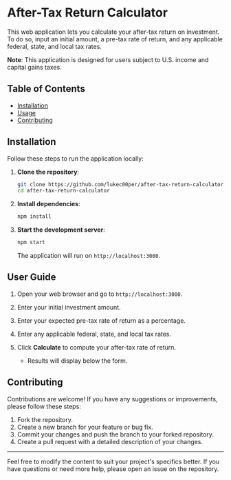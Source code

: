# After-Tax Return Calculator

This web application lets you calculate your after-tax return on investment. To do so, input an initial amount, a pre-tax rate of return, and any applicable federal, state, and local tax rates.

**Note**: This application is designed for users subject to U.S. income and capital gains taxes.

## Table of Contents

- [Installation](#installation)
- [Usage](#usage)
- [Contributing](#contributing)

## Installation

Follow these steps to run the application locally:

1. **Clone the repository**:

    ```bash
    git clone https://github.com/lukec00per/after-tax-return-calculator.git
    cd after-tax-return-calculator
    ```

2. **Install dependencies**:

    ```bash
    npm install
    ```

3. **Start the development server**:

    ```bash
    npm start
    ```

    The application will run on `http://localhost:3000`.

## User Guide

1. Open your web browser and go to `http://localhost:3000`.

2. Enter your initial investment amount.

3. Enter your expected pre-tax rate of return as a percentage.

4. Enter any applicable federal, state, and local tax rates.

5. Click **Calculate** to compute your after-tax rate of return.
    - Results will display below the form.

## Contributing

Contributions are welcome! If you have any suggestions or improvements, please follow these steps:

1. Fork the repository.
2. Create a new branch for your feature or bug fix.
3. Commit your changes and push the branch to your forked repository.
4. Create a pull request with a detailed description of your changes.

---

Feel free to modify the content to suit your project's specifics better. If you have questions or need more help, please open an issue on the repository.
